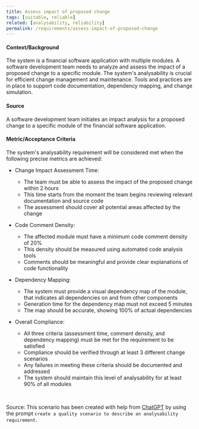 ```yaml
---
title: Assess impact of proposed change
tags: [suitable, reliable]
related: [analysability, reliability]
permalink: /requirements/assess-impact-of-proposed-change
---
```


<div class="quality-requirement" markdown="1">

#### Context/Background

The system is a financial software application with multiple modules.
A software development team needs to analyze and assess the impact of a proposed change to a specific module.
The system's analysability is crucial for efficient change management and maintenance.
Tools and practices are in place to support code documentation, dependency mapping, and change simulation.

#### Source

A software development team initiates an impact analysis for a proposed change to a specific module of the financial software application.

#### Metric/Acceptance Criteria

The system's analysability requirement will be considered met when the following precise metrics are achieved:

* Change Impact Assessment Time:
  * The team must be able to assess the impact of the proposed change within 2 hours
  * This time starts from the moment the team begins reviewing relevant documentation and source code
  * The assessment should cover all potential areas affected by the change

* Code Comment Density:
  * The affected module must have a minimum code comment density of 20%
  * This density should be measured using automated code analysis tools
  * Comments should be meaningful and provide clear explanations of code functionality

* Dependency Mapping:
  * The system must provide a visual dependency map of the module, that indicates all dependencies on and from other components
  * Generation time for the dependency map must not exceed 5 minutes
  * The map should be accurate, showing 100% of actual dependencies


* Overall Compliance:
  * All three criteria (assessment time, comment density, and dependency mapping) must be met for the requirement to be satisfied
  * Compliance should be verified through at least 3 different change scenarios
  * Any failures in meeting these criteria should be documented and addressed
  * The system should maintain this level of analysability for at least 90% of all modules

</div><br>



Source: This scenario has been created with help from [ChatGPT](https://chat.openai.com) by using the prompt `create a quality scenario to describe an analysability requirement`.



